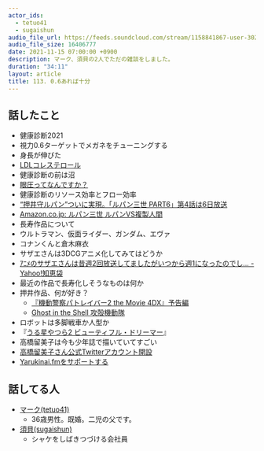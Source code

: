 ```yaml
---
actor_ids:
  - tetuo41
  - sugaishun
audio_file_url: https://feeds.soundcloud.com/stream/1158841867-user-302747142-yarukinai-113-2021-11-15.mp3
audio_file_size: 16406777
date: 2021-11-15 07:00:00 +0900
description: マーク、須貝の2人でただの雑談をしました。
duration: "34:11"
layout: article
title: 113. 0.6あれば十分
---
```


## 話したこと
- 健康診断2021
- 視力0.6ターゲットでメガネをチューニングする
- 身長が伸びた
- [LDLコレステロール](https://www.e-healthnet.mhlw.go.jp/information/dictionary/metabolic/ym-072.html)
- 健康診断の前は沼
- [眼圧ってなんですか？](https://www.santen.co.jp/ja/healthcare/eye/library/glaucoma/nattoku/about-gla/eye-pressure/)
- 健康診断のリソース効率とフロー効率
- [“押井守ルパン”ついに実現。「ルパン三世 PART6」第4話は6日放送](https://av.watch.impress.co.jp/docs/news/1363308.html)
- [Amazon.co.jp: ルパン三世 ルパンVS複製人間](https://www.amazon.co.jp/dp/B06ZZ2678P)
- 長寿作品について
- ウルトラマン、仮面ライダー、ガンダム、エヴァ
- コナンくんと倉木麻衣
- サザエさんは3DCGアニメ化してみてはどうか
- [ｱﾆﾒのサザエさんは昔週2回放送してましたがいつから週1になったのでし... - Yahoo!知恵袋](https://detail.chiebukuro.yahoo.co.jp/qa/question_detail/q1038412355)
- 最近の作品で長寿化しそうなものは何か
- 押井作品、何が好き？
  - [『機動警察パトレイバー2 the Movie 4DX』予告編](https://www.youtube.com/watch?v=3l0C6Ie_3X4)
  - [Ghost in the Shell 攻殻機動隊](https://www.netflix.com/title/540533)
- ロボットは多脚戦車か人型か
- 『[うる星やつら2 ビューティフル・ドリーマー](https://www.amazon.co.jp/dp/B0105IZ6L4)』
- 高橋留美子は今も少年誌で描いていてすごい
- [高橋留美子さん公式Twitterアカウント開設](https://www.itmedia.co.jp/news/articles/2106/01/news108.html)
- [Yarukinai.fmをサポートする](https://note.com/tetuo41/circle)

## 話してる人
- [マーク(tetuo41)](https://twitter.com/tetuo41)
  - 36歳男性。既婚。二児の父です。
- [須貝(sugaishun)](https://twitter.com/sugaishun)
  - シャケをしばきつづける会社員
